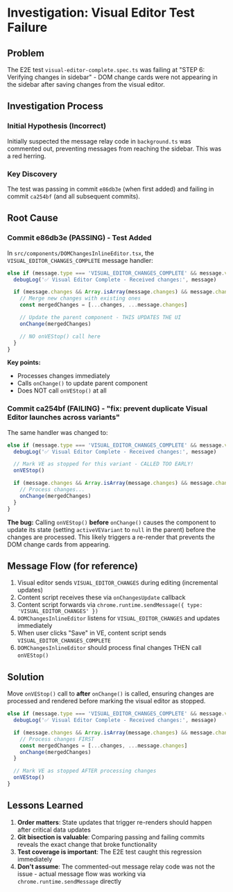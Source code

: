 # Investigation: Visual Editor Test Failure

## Problem
The E2E test `visual-editor-complete.spec.ts` was failing at "STEP 6: Verifying changes in sidebar" - DOM change cards were not appearing in the sidebar after saving changes from the visual editor.

## Investigation Process

### Initial Hypothesis (Incorrect)
Initially suspected the message relay code in `background.ts` was commented out, preventing messages from reaching the sidebar. This was a red herring.

### Key Discovery
The test was passing in commit `e86db3e` (when first added) and failing in commit `ca254bf` (and all subsequent commits).

## Root Cause

### Commit e86db3e (PASSING) - Test Added
In `src/components/DOMChangesInlineEditor.tsx`, the `VISUAL_EDITOR_CHANGES_COMPLETE` message handler:

```typescript
else if (message.type === 'VISUAL_EDITOR_CHANGES_COMPLETE' && message.variantName === variantName) {
  debugLog('✅ Visual Editor Complete - Received changes:', message)

  if (message.changes && Array.isArray(message.changes) && message.changes.length > 0) {
    // Merge new changes with existing ones
    const mergedChanges = [...changes, ...message.changes]

    // Update the parent component - THIS UPDATES THE UI
    onChange(mergedChanges)

    // NO onVEStop() call here
  }
}
```

**Key points:**
- Processes changes immediately
- Calls `onChange()` to update parent component
- Does NOT call `onVEStop()` at all

### Commit ca254bf (FAILING) - "fix: prevent duplicate Visual Editor launches across variants"
The same handler was changed to:

```typescript
else if (message.type === 'VISUAL_EDITOR_CHANGES_COMPLETE' && message.variantName === variantName) {
  debugLog('✅ Visual Editor Complete - Received changes:', message)

  // Mark VE as stopped for this variant - CALLED TOO EARLY!
  onVEStop()

  if (message.changes && Array.isArray(message.changes) && message.changes.length > 0) {
    // Process changes...
    onChange(mergedChanges)
  }
}
```

**The bug:**
Calling `onVEStop()` **before** `onChange()` causes the component to update its state (setting `activeVEVariant` to `null` in the parent) before the changes are processed. This likely triggers a re-render that prevents the DOM change cards from appearing.

## Message Flow (for reference)

1. Visual editor sends `VISUAL_EDITOR_CHANGES` during editing (incremental updates)
2. Content script receives these via `onChangesUpdate` callback
3. Content script forwards via `chrome.runtime.sendMessage({ type: 'VISUAL_EDITOR_CHANGES' })`
4. `DOMChangesInlineEditor` listens for `VISUAL_EDITOR_CHANGES` and updates immediately
5. When user clicks "Save" in VE, content script sends `VISUAL_EDITOR_CHANGES_COMPLETE`
6. `DOMChangesInlineEditor` should process final changes THEN call `onVEStop()`

## Solution

Move `onVEStop()` call to **after** `onChange()` is called, ensuring changes are processed and rendered before marking the visual editor as stopped.

```typescript
else if (message.type === 'VISUAL_EDITOR_CHANGES_COMPLETE' && message.variantName === variantName) {
  debugLog('✅ Visual Editor Complete - Received changes:', message)

  if (message.changes && Array.isArray(message.changes) && message.changes.length > 0) {
    // Process changes FIRST
    const mergedChanges = [...changes, ...message.changes]
    onChange(mergedChanges)
  }

  // Mark VE as stopped AFTER processing changes
  onVEStop()
}
```

## Lessons Learned

1. **Order matters**: State updates that trigger re-renders should happen after critical data updates
2. **Git bisection is valuable**: Comparing passing and failing commits reveals the exact change that broke functionality
3. **Test coverage is important**: The E2E test caught this regression immediately
4. **Don't assume**: The commented-out message relay code was not the issue - actual message flow was working via `chrome.runtime.sendMessage` directly
